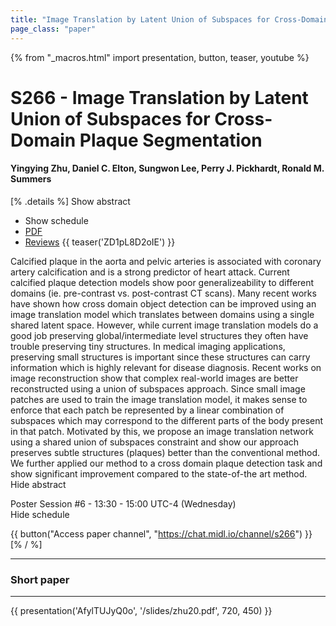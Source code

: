 ```yaml
---
title: "Image Translation by Latent Union of Subspaces for Cross-Domain Plaque Segmentation"
page_class: "paper"
---
```


{% from "_macros.html" import presentation, button, teaser, youtube %}

# S266 - Image Translation by Latent Union of Subspaces for Cross-Domain Plaque Segmentation

#### Yingying Zhu, Daniel C. Elton, Sungwon Lee, Perry J. Pickhardt, Ronald M. Summers

[% .details %]
<a class="toggle_visibility" data-selector=".abstract" data-level="3">Show abstract</a>
- <a class="toggle_visibility" data-selector=".schedule" data-level="3">Show schedule</a>
- <a href="https://openreview.net/pdf?id=qJxBTPyVYA">PDF</a>
- <a href="https://openreview.net/forum?id=qJxBTPyVYA">Reviews</a>
{{ teaser('ZD1pL8D2oIE') }}

<p>
    <span class="abstract">
        Calcified plaque in the aorta and pelvic arteries is associated with coronary artery calcification and is a strong predictor of heart attack. Current calcified plaque detection models show poor generalizeability to different domains (ie. pre-contrast vs. post-contrast CT scans). Many recent works have shown how cross domain object detection can be improved using an image translation model which translates between domains using a single shared latent space. However, while current image translation models do a good job preserving global/intermediate level structures they often have trouble preserving tiny structures. In medical imaging applications, preserving small structures is important since these structures can carry information which is highly relevant for disease diagnosis. Recent works on image reconstruction show that complex real-world images are better reconstructed using a union of subspaces approach. Since small image patches are used to train the image translation model, it makes sense to enforce that each patch be represented by a linear combination of subspaces which may correspond to the different parts of the body present in that patch. Motivated by this, we propose an image translation network using a shared union of subspaces constraint and show our approach preserves subtle structures (plaques) better than the conventional method. We further applied our method to a cross domain plaque detection task and show significant improvement compared to the state-of-the art method.
        <br>
        <span class="actions"><a class="toggle_visibility" data-level="2">Hide abstract</a></span>
    </span>
</p>

<p>
    <span class="schedule">
        Poster Session #6  - 13:30 - 15:00 UTC-4 (Wednesday)
        <br>
        <span class="actions"><a class="toggle_visibility" data-level="2">Hide schedule</a></span>
    </span>
</p>

{{ button("Access paper channel", "https://chat.midl.io/channel/s266") }}
[% / %]

---


### Short paper

---

{{ presentation('AfylTUJyQ0o', '/slides/zhu20.pdf', 720, 450) }}